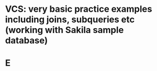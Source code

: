 # VCS: very basic practice examples including joins, subqueries etc (working with Sakila sample database)
# E
